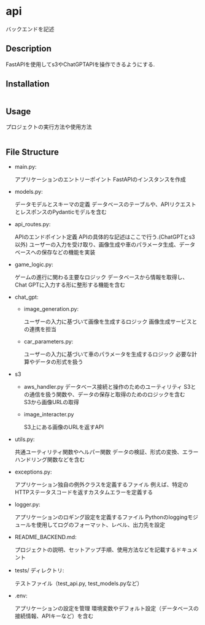 # api
バックエンドを記述

## Description
FastAPIを使用してs3やChatGPTAPIを操作できるようにする.

## Installation

```bash

```

## Usage
プロジェクトの実行方法や使用方法

```bash

```

## File Structure

- main.py:

    アプリケーションのエントリーポイント
    FastAPIのインスタンスを作成

- models.py:

    データモデルとスキーマの定義
    データベースのテーブルや、APIリクエストとレスポンスのPydanticモデルを含む

- api_routes.py:

    APIのエンドポイント定義
    APIの具体的な記述はここで行う.(ChatGPTとs3以外)
    ユーザーの入力を受け取り、画像生成や車のパラメータ生成、データベースへの保存などの機能を実装

- game_logic.py:

    ゲームの進行に関わる主要なロジック
    データベースから情報を取得し、Chat GPTに入力する形に整形する機能を含む

- chat_gpt:
  
  - image_generation.py:

      ユーザーの入力に基づいて画像を生成するロジック
      画像生成サービスとの連携を担当

  - car_parameters.py:

      ユーザーの入力に基づいて車のパラメータを生成するロジック
      必要な計算やデータの形式を扱う


- s3
  - aws_handler.py
      データベース接続と操作のためのユーティリティ
      S3との通信を扱う関数や、データの保存と取得のためのロジックを含む      
      S3から画像URLの取得

  - image_interacter.py
      
      S3上にある画像のURLを返すAPI

- utils.py:

    共通ユーティリティ関数やヘルパー関数
    データの検証、形式の変換、エラーハンドリング関数などを含む

- exceptions.py:
  
    アプリケーション独自の例外クラスを定義するファイル
    例えば、特定のHTTPステータスコードを返すカスタムエラーを定義する

- logger.py:
  
    アプリケーションのロギング設定を定義するファイル
    Pythonのloggingモジュールを使用してログのフォーマット、レベル、出力先を設定

- README_BACKEND.md:
  
    プロジェクトの説明、セットアップ手順、使用方法などを記載するドキュメント


- tests/ ディレクトリ:
  
    テストファイル（test_api.py, test_models.pyなど）

- .env:
  
    アプリケーションの設定を管理
    環境変数やデフォルト設定（データベースの接続情報、APIキーなど）を含む